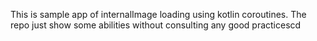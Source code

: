 This is sample app of internalImage loading using kotlin coroutines.
The repo just show some abilities without consulting any good practicescd